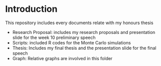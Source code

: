 # Introduction
This repository includes every documents relate with my honours thesis

- Research Proposal: includes my research proposals and presentation slide for the week 10 preliminary speech 
- Scripts: included R codes for the Monte Carlo simulations 
- Thesis: Includes my final thesis and the presentation slide for the final speech 
- Graph: Relative graphs are involved in this folder
